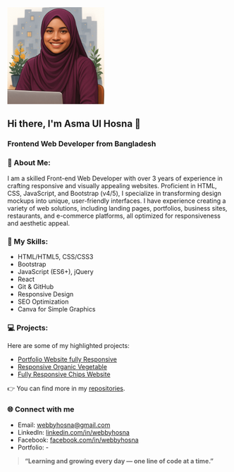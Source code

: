 <img src="profile_img.png" alt="My Photo" width="220" height="220"/>

## Hi there, I'm Asma Ul Hosna 👋
### Frontend Web Developer from Bangladesh

### 👩 About Me:
I am a skilled Front-end Web Developer with over 3 years of experience in crafting responsive and visually appealing websites. Proficient in HTML, CSS, JavaScript, and Bootstrap (v4/5), I specialize in transforming design mockups into unique, user-friendly interfaces. I have experience creating a variety of web solutions, including landing pages, portfolios, business sites, restaurants, and e-commerce platforms, all optimized for responsiveness and aesthetic appeal.

### 🚀 My Skills:
- HTML/HTML5, CSS/CSS3
- Bootstrap  
- JavaScript (ES6+), jQuery  
- React  
- Git & GitHub  
- Responsive Design
- SEO Optimization
- Canva for Simple Graphics

### 💻 Projects:
Here are some of my highlighted projects:

- [Portfolio Website fully Responsive](https://webbyhosna.github.io/alisha-zohal-portfolio/)  
- [Responsive Organic Vegetable](https://webbyhosna.github.io/organic_veg/)  
- [Fully Responsive Chips Website](https://webbyhosna.github.io/chips-website/)

👉 You can find more in my [repositories](https://github.com/webbyhosna?tab=repositories).


### 🌐 Connect with me
- Email: webbyhosna@gmail.com  
- LinkedIn: [linkedin.com/in/webbyhosna](https://www.linkedin.com/in/asma-ul-hosna-4a6193367/)
- Facebook: [facebook.com/in/webbyhosna](https://www.facebook.com/webbyhosna)
- Portfolio: -
  
> **“Learning and growing every day — one line of code at a time.”**
